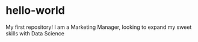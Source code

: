 # hello-world
My first repository!
I am a Marketing Manager, looking to expand my sweet skills with Data Science
